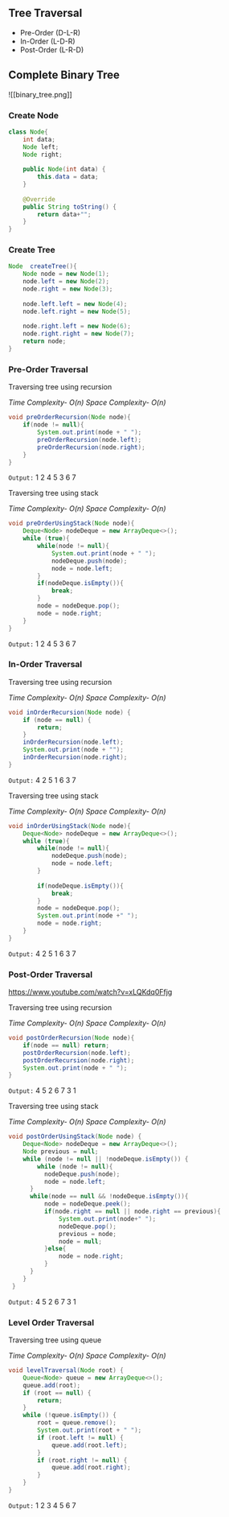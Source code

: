 ## Tree Traversal
- Pre-Order (D-L-R)
- In-Order (L-D-R)
- Post-Order (L-R-D)

## Complete Binary Tree
![[binary_tree.png]]
### Create Node
```java
class Node{  
    int data;  
    Node left;  
    Node right;  
  
    public Node(int data) {  
        this.data = data;  
    }  
  
    @Override  
    public String toString() {  
        return data+"";  
    }  
}
```
### Create Tree
```java
Node  createTree(){  
    Node node = new Node(1);  
    node.left = new Node(2);  
    node.right = new Node(3);  
  
    node.left.left = new Node(4);  
    node.left.right = new Node(5);  
  
    node.right.left = new Node(6);  
    node.right.right = new Node(7);  
    return node;  
}
```

### Pre-Order Traversal
Traversing tree using recursion

*Time Complexity- O(n)*
*Space Complexity- O(n)*

```java
void preOrderRecursion(Node node){  
    if(node != null){  
        System.out.print(node + " ");  
        preOrderRecursion(node.left);  
        preOrderRecursion(node.right);  
    }  
}
```

`Output:` 1 2 4 5 3 6 7 

Traversing tree using stack

*Time Complexity- O(n)*
*Space Complexity- O(n)*

```java
void preOrderUsingStack(Node node){  
    Deque<Node> nodeDeque = new ArrayDeque<>();  
    while (true){  
        while(node != null){  
            System.out.print(node + " ");  
            nodeDeque.push(node);  
            node = node.left;  
        }  
        if(nodeDeque.isEmpty()){  
            break;  
        }  
        node = nodeDeque.pop();  
        node = node.right;  
    }  
}
```

`Output:` 1 2 4 5 3 6 7 

### In-Order Traversal
Traversing tree using recursion

*Time Complexity- O(n)*
*Space Complexity- O(n)*

```java
void inOrderRecursion(Node node) {  
    if (node == null) {  
        return;  
    }  
    inOrderRecursion(node.left);  
    System.out.print(node + "");  
    inOrderRecursion(node.right);  
}
```

`Output:` 4 2 5 1 6 3 7

Traversing tree using stack

*Time Complexity- O(n)*
*Space Complexity- O(n)*

```java
void inOrderUsingStack(Node node){  
    Deque<Node> nodeDeque = new ArrayDeque<>();  
    while (true){  
        while(node != null){  
            nodeDeque.push(node);  
            node = node.left;  
        }  
  
        if(nodeDeque.isEmpty()){  
            break;  
        }  
        node = nodeDeque.pop();  
        System.out.print(node +" ");  
        node = node.right;  
    }  
}
```

`Output:` 4 2 5 1 6 3 7

### Post-Order Traversal

https://www.youtube.com/watch?v=xLQKdq0Ffjg

Traversing tree using recursion

*Time Complexity- O(n)*
*Space Complexity- O(n)*

```java
void postOrderRecursion(Node node){  
    if(node == null) return;  
    postOrderRecursion(node.left);  
    postOrderRecursion(node.right);  
    System.out.print(node + " ");  
}
```

`Output:` 4 5 2 6 7 3 1

Traversing tree using stack

*Time Complexity- O(n)*
*Space Complexity- O(n)*

```java
void postOrderUsingStack(Node node) {  
    Deque<Node> nodeDeque = new ArrayDeque<>();  
    Node previous = null;  
    while (node != null || !nodeDeque.isEmpty()) {  
        while (node != null){  
          nodeDeque.push(node);  
          node = node.left;  
      }  
      while(node == null && !nodeDeque.isEmpty()){  
          node = nodeDeque.peek();  
          if(node.right == null || node.right == previous){  
              System.out.print(node+" ");  
              nodeDeque.pop();  
              previous = node;  
              node = null;  
          }else{  
              node = node.right;  
          }  
      }  
    }  
 }
```

`Output:` 4 5 2 6 7 3 1

### Level Order Traversal

Traversing tree using queue

*Time Complexity- O(n)*
*Space Complexity- O(n)*

```java
void levelTraversal(Node root) {  
    Queue<Node> queue = new ArrayDeque<>();  
    queue.add(root);  
    if (root == null) {  
        return;  
    }  
    while (!queue.isEmpty()) {  
        root = queue.remove();  
        System.out.print(root + " ");  
        if (root.left != null) {  
            queue.add(root.left);  
        }  
        if (root.right != null) {  
            queue.add(root.right);  
        }  
    }  
}
```
`Output:` 1 2 3 4 5 6 7
